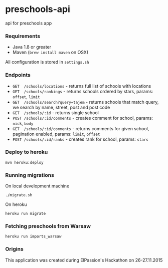 # preschools-api
api for preschools app

### Requirements

* Java 1.8 or greater
* Maven (`brew install maven` on OSX) 

All configuration is stored in `settings.sh`

### Endpoints

* `GET  /schools/locations` - returns full list of schools with locations
* `GET  /schools/rankings` - returns schools ordered by stars, params: `offset`, `limit`
* `GET  /schools/search?query=tajem` - returns schools that match query, we search by name, street, post and post code
* `GET  /schools/:id` - returns single school
* `POST /schools/:id/comments` - creates comment for school, params: `nick`, `body`
* `GET  /schools/:id/comments` - returns comments for given school, pagination enabled, params: `limit`, `offset`
* `POST /schools/:id/ranks` - creates rank for school, params: `stars`


### Deploy to heroku

```
mvn heroku:deploy
```

### Running migrations

On local development machine

```
./migrate.sh
```

On heroku

```
heroku run migrate
```

### Fetching preschools from Warsaw

```
heroku run imports_warsaw
```

### Origins
This application was created during ElPassion's Hackathon on 26-27.11.2015


